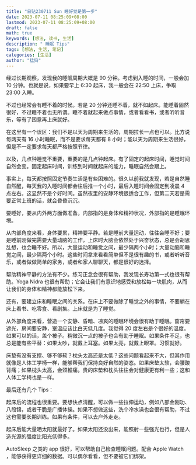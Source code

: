 ```yaml
---
title: "日贴230711 Sun 睡好觉是第一步"
date: 2023-07-11 08:25:09+08:00
lastmod: 2023-07-11 08:25:09+08:00
draft: false
math: true
keywords: [想法, 读书, 生活]
description: " 睡眠 Tips"
tags: [想法, 生活, 笔记]
categories: [生活]
author: "猛犸"
---
```


经过长期观察，发现我的睡眠周期大概是 90 分钟。考虑到入睡的时间，一般会加 10 分钟。也就是说，如果要早上 6:30 起床，我一般会在 22:50 上床，争取 23:00 入睡。

不过也经常会有睡不着的时候。若是 20 分钟还睡不着，就不如起床。能睡着固然很好，不过睡不着也无所谓。睡不着就起来做点事情，或者看看书，或者听听音乐，等有了困意再上床就好。

在这里有一个误区：我们不是以天为周期来生活的，周期拉长一点也可以。比方说每两天有 16 小时睡眠，而不是要求每天都有 8 小时；能以天为周期来生活很好，但是不一定要求每天都严格按照节律。

以及，几点钟睡觉不重要，重要的是几点钟起床。有了固定的起床时间，睡觉时间自然会变。固定起床时间，训练到时间就起床的能力，睡眠自然会跟上。

事实上，每天都按照固定节奏生活是有些困难的。很久以前我就发现，若是自然睡自然醒，每天我的入睡时间都会往后推一个小时，最后入睡时间会固定到凌晨 4 点左右。这显然不是个好时间。虽然夜里的安静环境很适合工作，但第二天若是需要正常上班的话，就会昏昏沉沉。

要睡好，要从内外两方面做准备。内部指的是身体和精神状况，外部指的是睡眠环境。

从内部角度来看，身体要累，精神要平静。若是睡前大量运动，往往会睡不好；要是睡前刚做完需要大量动脑的工作，上床时大脑会依然处于兴奋状态，总是会胡思乱想，也会睡不好。所以，大量运动和睡觉之间，最少隔两个小时；大量动脑和睡觉之间，最少隔两个小时。这些时间拿来看看简单但不是很有趣的书，或者听听音乐，或者做做简单的家务，或者和家人聊聊天，都是很好的选择。

帮助精神平静的方法有不少。练习正念会很有帮助，我发现长寿功第一式也很有帮助。Yoga Nidra 也很有帮助；它会让我们有意识地感受和放松每一块肌肉，从而让我们的身体和精神都能放松下来。

还有，要建立床和睡眠之间的关系。在床上不要做除了睡觉之外的事情，不要躺在床上看书、吃零食、看剧集。上床就是为了睡觉。

从外部角度来看，营造一个安静、昏暗、凉爽的睡眠环境会很有助于睡眠。窗帘要遮光，房间要安静，室温应该比白天低几度。我觉得 20 度左右是个很好的温度。如果可以的话，盖个被子。稍微沉一点的被子也会有助于睡眠。如果条件不足，也总是能有些平替：如果太吵，就戴上耳塞。如果太亮，就戴上眼罩。习惯就好。

床垫有没有支撑、够不够软？枕头太高还是太低？这些问题看起来不大，但其作用就像是人体工学椅一样，能够帮我们保持良好自然的姿态。如果床垫太软，会腰酸背痛；如果枕头太高，会颈椎痛。贵的床垫和枕头往往会对健康更有利一些；这和人体工学椅也是一样。

最后还有几个 Tips：

起床后的流程也很重要。要想快点清醒，可以做一些拉伸运动，例如八部金刚功、八段锦，或者干脆是广播体操。如果不想做这些，洗个冷水澡也会很有帮助，不过这也需要长期训练。如果有条件，可以去户外走走。

起床后能大量晒太阳就最好了。如果太阳还没出来，能照射一些强光也行，但是人造光源的强度比阳光低得多。

AutoSleep 之类的 app 很好，可以帮助自己检查睡眠问题。配合 Apple Watch ，能够获得更详细的数据。可以偶尔看看，但不要被它们绑架。
